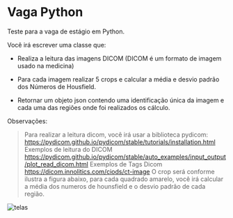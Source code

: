 
# Vaga Python
Teste para a vaga de estágio em Python.

Você irá escrever uma classe que:
 - Realiza a leitura das imagens DICOM (DICOM é um formato de imagem usado na medicina)

 - Para cada imagem realizar 5 crops e calcular a média e desvio padrão dos Números de Housfield.

 - Retornar um objeto json contendo uma identificação única da imagem e cada uma  das regiões onde foi realizados os cálculo.

Observações: 
> Para realizar a leitura dicom, você irá usar a biblioteca pydicom:
https://pydicom.github.io/pydicom/stable/tutorials/installation.html
> Exemplos de leitura do DICOM
https://pydicom.github.io/pydicom/stable/auto_examples/input_output/plot_read_dicom.html
> Exemplos de Tags Dicom 
https://dicom.innolitics.com/ciods/ct-image
> O crop será conforme ilustra a figura abaixo, para cada quadrado amarelo, você irá calcular a média dos numeros de hounsfield e o desvio padrão de cada região.

![telas](https://raw.githubusercontent.com/safetyrad/vagapython/main/sample.png)
